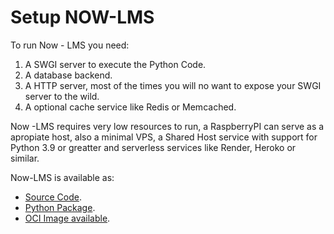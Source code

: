 # Setup NOW-LMS

To run Now - LMS you need:

1. A SWGI server to execute the Python Code.
2. A database backend.
3. A HTTP server, most of the times you will no want to expose your SWGI server to the wild.
4. A optional cache service like Redis or Memcached.

Now -LMS requires very low resources to run, a RaspberryPI can serve as a apropiate host, also a minimal VPS, a Shared Host service with support for Python 3.9 or greatter and serverless services like Render, Heroko or similar.

Now-LMS is available as:

-   [Source Code](https://github.com/bmosoluciones/now-lms).
-   [Python Package](https://pypi.org/project/now-lms/).
-   [OCI Image available](https://quay.io/repository/bmosoluciones/now_lms).
